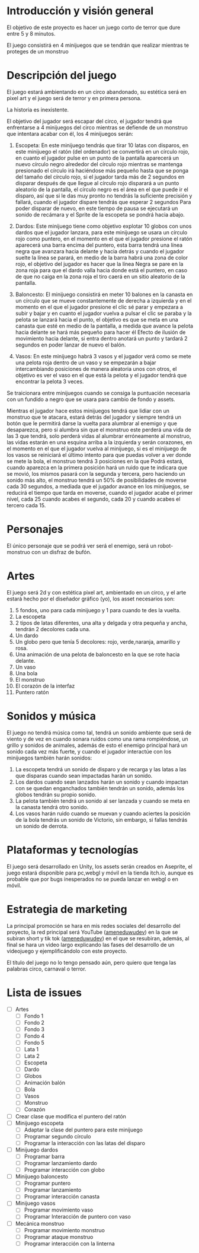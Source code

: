 # Introducción y visión general

El objetivo de este proyecto es hacer un juego corto de terror que dure entre 5 y 8 minutos.

El juego consistirá en 4 minijuegos que se tendrán que realizar mientras te proteges de un monstruo

# Descripción del juego

El juego estará ambientando en un circo abandonado, su estética será en pixel art y el juego será de terror y en primera persona.

La historia es inexistente.

El objetivo del jugador será escapar del circo, el jugador tendrá que enfrentarse a 4 minijuegos del circo mientras se defiende de un monstruo que intentara acabar con él, los 4 minijuegos serán:

1. Escopeta: En este minijuego tendrás que tirar 10 latas con disparos, en este minijuego el ratón (del ordenador) se convertirá en un círculo rojo, en cuanto el jugador pulse en un punto de la pantalla aparecerá un nuevo círculo negro
alrededor del círculo rojo mientras se mantenga presionado el círculo irá haciéndose más pequeño hasta que se ponga del tamaño del círculo rojo, si el jugador tarda más de 2 segundos en disparar después de que llegue al círculo rojo
disparará a un punto aleatorio de la pantalla, el círculo negro es el área en el que puede ir el disparo, así que si le das muy pronto no tendrás la suficiente precisión y fallará, cuando el jugador dispare tendrás que esperar 2 segundos
Para poder disparar de nuevo, en este tiempo de pausa se ejecutará un sonido de recámara y el Sprite de la escopeta se pondrá hacia abajo.

2. Dardos: Este minijuego tiene como objetivo explotar 10 globos con unos dardos que el jugador lanzara, para este minijuego se usara un círculo rojo como puntero, en el momento en el que el jugador presione el ratón aparecerá una barra
encima del puntero, esta barra tendrá una línea negra que avanzara hacia delante y hacia detrás y cuando el jugador suelte la línea se parará, en medio de la barra habrá una zona de color rojo, el objetivo del jugador es hacer que la línea
Negra se pare en la zona roja para que el dardo valla hacia donde está el puntero, en caso de que no caiga en la zona roja el tiro caerá en un sitio aleatorio de la pantalla.

3. Baloncesto: El minijuego consistirá en meter 10 balones en la canasta en un círculo que se mueve constantemente de derecha a izquierda y en el momento en el que el jugador presione el clic sé parar y empezara a subir y bajar y en cuanto el jugador vuelva a pulsar el clic
se paraba y la pelota se lanzará hacia el punto, el objetivo es que se meta en una canasta que esté en medio de la pantalla, a medida que avance la pelota hacia delante se hará más pequeño para hacer él
Efecto de ilusión de movimiento hacia delante, si entra dentro anotará un punto y tardará 2 segundos en poder lanzar de nuevo el balón.

4. Vasos: En este minijuego habrá 3 vasos y el jugador verá como se mete una pelota roja dentro de un vaso y se empezarán a bajar intercambiando posiciones de manera aleatoria unos con otros, el objetivo es ver
el vaso en el que está la pelota y el jugador tendrá que encontrar la pelota 3 veces.

Se traicionara entre minijuegos cuando se consiga la puntuación necesaria con un fundido a negro que se usara para cambio de fondo y assets.

Mientras el jugador hace estos minijuegos tendrá que lidiar con un monstruo que te atacara, estará detrás del jugador y siempre tendrá un botón que le permitirá darse la vuelta para alumbrar al enemigo y que desaparezca,
pero si alumbra sin que el monstruo este perderá una vida de las 3 que tendrá, solo perderá vidas al alumbrar erróneamente al monstruo, las vidas estarán en una esquina arriba a la izquierda y serán corazones,
en el momento en el que el jugador vuelva al minijuego, si es el minijuego de los vasos se reiniciará el último intento para que puedas volver a ver donde se mete la bola, el monstruo tendrá 3 posiciones en la que
Podrá estará, cuando aparezca en la primera posición hará un ruido que te indicara que se movió, los mismos pasará con la segunda y tercera, pero haciendo un sonido más alto, el monstruo tendrá un 50% de posibilidades
de moverse cada 30 segundos, a mediada que el jugador avance en los minijuegos, se reducirá el tiempo que tarda en moverse, cuando el jugador acabe el primer nivel, cada 25 cuando acabes el segundo, cada 20 y cuando acabes el tercero
cada 15.

# Personajes

El único personaje que se podrá ver será el enemigo, será un robot-monstruo con un disfraz de bufón.

# Artes

El juego será 2d y con estética pixel art, ambientado en un circo, y el arte estará hecho por el diseñador gráfico (yo), los asset necesarios son:

1. 5 fondos, uno para cada minijuego y 1 para cuando te des la vuelta.
2. La escopeta
3. 2 tipos de latas diferentes, una alta y delgada y otra pequeña y ancha, tendrán 2 decolores cada una.
4. Un dardo
5. Un globo pero que tenía 5 decolores: rojo, verde,naranja, amarillo y rosa.
6. Una animación de una pelota de baloncesto en la que se rote hacia delante.
7. Un vaso
8. Una bola
9. El monstruo
10. El corazón de la interfaz
11. Puntero ratón

# Sonidos y música

El juego no tendrá música como tal, tendrá un sonido ambiente que será de viento y de vez en cuando sonara ruidos como una rama rompiéndose, un grillo y sonidos de animales, además de esto el enemigo principal hará un sonido cada vez más fuerte, y cuando el jugador interactúe con los minijuegos también harán sonidos:

1. La escopeta tendrá un sonido de disparo y de recarga y las latas a las que disparas cuando sean impactadas harán un sonido.
2. Los dardos cuando sean lanzados harán un sonido y cuando impactan con se quedan enganchados también tendrán un sonido, además los globos tendrán su propio sonido.
3. La pelota también tendrá un sonido al ser lanzada y cuando se meta en la canasta tendrá otro sonido.
4. Los vasos harán ruido cuando se muevan y cuando aciertes la posición de la bola tendrás un sonido de Victorio, sin embargo, si fallas tendrás un sonido de derrota.

# Plataformas y tecnologías

El juego será desarrollado en Unity, los assets serán creados en Aseprite, el juego estará disponible para pc,webgl y móvil en la tienda itch.io, aunque es probable que por bugs inesperados no se pueda lanzar en webgl o en móvil.

# Estrategia de marketing

La principal promoción se hara en mis redes sociales del desarrollo del proyecto, la red principal será YouTube ([ameneduwudev](https://www.youtube.com/@AMENEDUWUDEV/videos)) en la que se subiran short y tik tok ([ameneduwudev](https://www.tiktok.com/@ameneduwudev)) en el que se resubiran, además, al final se hara un video largo explicando las fases del desarrollo de un videojuego y ejemplificándolo con este proyecto.

El título del juego no lo tengo pensado aún, pero quiero que tenga las palabras circo, carnaval o terror.

# Lista de issues

- [ ] Artes
    - [ ] Fondo 1
    - [ ] Fondo 2
    - [ ] Fondo 3
    - [ ] Fondo 4
    - [ ] Fondo 5
    - [ ] Lata 1
    - [ ] Lata 2
    - [ ] Escopeta
    - [ ] Dardo
    - [ ] Globos
    - [ ] Animación balón
    - [ ] Bola
    - [ ] Vasos
    - [ ] Monstruo
    - [ ] Corazón
- [ ] Crear clase que modifica el puntero del ratón
- [ ] Minijuego escopeta
    - [ ] Adaptar la clase del puntero para este minijuego
    - [ ] Programar segundo círculo
    - [ ] Programar la interacción con las latas del disparo
- [ ] Minijuego dardos
    - [ ] Programar barra
    - [ ] Programar lanzamiento dardo
    - [ ] Programar interacción con globo
- [ ] Minijuego baloncesto
    - [ ] Programar puntero
    - [ ] Programar lanzamiento
    - [ ] Programar interacción canasta
- [ ] Minijuego vasos
    - [ ] Programar movimiento vaso
    - [ ] Programar Interacción de puntero con vaso
- [ ] Mecánica monstruo
    - [ ] Programar movimiento monstruo
    - [ ] Programar ataque monstruo
    - [ ] Programar interacción con la linterna